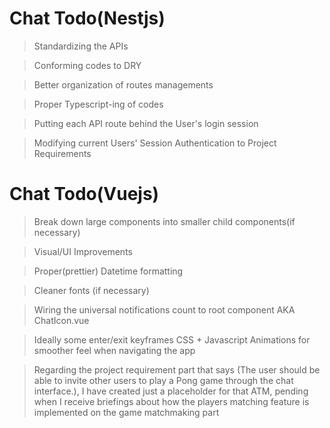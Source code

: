 # Chat Todo(Nestjs)
> Standardizing the APIs

> Conforming codes to DRY

> Better organization of routes managements

> Proper Typescript-ing of codes

> Putting each API route behind the User's login session

> Modifying current Users' Session Authentication to Project Requirements

# Chat Todo(Vuejs)
> Break down large components into smaller child components(if necessary)

> Visual/UI Improvements 

> Proper(prettier) Datetime formatting

> Cleaner fonts (if necessary)

> Wiring the universal notifications count to root component AKA ChatIcon.vue

> Ideally some enter/exit keyframes CSS + Javascript Animations for smoother feel when navigating the app

> Regarding the project requirement part that says (The user should be able to invite other users to play a Pong game through the chat interface.), I have created just a placeholder for that ATM, pending when I receive briefings about how the players matching feature is implemented on the game matchmaking part
